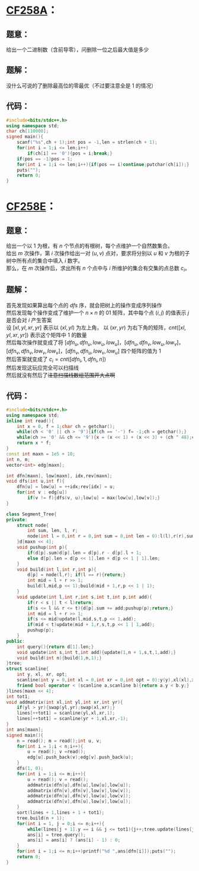 # [CF258A](https://codeforces.com/contest/258/problem/A)：
## 题意：
给出一个二进制数（含前导零），问删除一位之后最大值是多少
## 题解：
没什么可说的了删除最高位的零最优（不过要注意全是 $1$ 的情况）
## 代码：
~~~cpp
#include<bits/stdc++.h>
using namespace std;
char ch[110000];
signed main(){
    scanf("%s",ch + 1);int pos = -1,len = strlen(ch + 1);
    for(int i = 1;i <= len;i++)
        if(ch[i] == '0'){pos = i;break;}
    if(pos == -1)pos = 1;
    for(int i = 1;i <= len;i++){if(pos == i)continue;putchar(ch[i]);}
    puts("");
    return 0;
}
~~~

# [CF258E](https://codeforces.com/contest/258/problem/E)：
## 题意：
给出一个以 $1$ 为根，有 $n$ 个节点的有根树，每个点维护一个自然数集合。\
给出 $m$ 次操作，第 $i$ 次操作给出一对 $(u,v)$ 点对，要求将分别以 $u$ 和 $v$ 为根的子树中所有点的集合中填入 $i$ 数字。\
那么，在 $m$ 次操作后，求出所有 $n$ 个点中与 $i$ 所维护的集合有交集的点总数 $c_i$。
## 题解：
首先发现如果算出每个点的 $dfs$ 序，就会把树上的操作变成序列操作\
然后发现每个操作变成了维护一个 $n \times n$ 的 $01$ 矩阵，其中每个点 $(i,j)$ 的值表示 $j$ 是否会对 $i$ 产生答案\
设 $[xl,yl,xr,yr]$ 表示以 $(xl,yl)$ 为左上角， 以 $(xr,yr)$ 为右下角的矩阵，$cnt([xl,yl,xr,yr])$ 表示这个矩阵中 $1$ 的数量\
然后每次操作就变成了将 $[dfn_u,dfn_u,low_u,low_u]$，$[dfn_u,dfn_v,low_u,low_v]$，$[dfn_v,dfn_v,low_v,low_v]$，$[dfn_v,dfn_u,low_v,low_u]$ 四个矩阵的值为 $1$\
然后答案就变成了 $c_i=cnt([dfn_i,1,dfn_i,n])$\
然后发现这玩应完全可以扫描线\
然后就没有然后了~~注意扫描线数组范围开大点啊~~
## 代码：
~~~cpp
#include<bits/stdc++.h>
using namespace std;
inline int read(){
    int x = 0, f = 1;char ch = getchar();
    while(ch < '0' || ch > '9'){if(ch == '-') f= -1;ch = getchar();}
    while(ch >= '0' && ch <= '9'){x = (x << 1) + (x << 3) + (ch ^ 48);ch = getchar();}
    return x * f;
}
const int maxn = 1e5 + 10;
int n, m;
vector<int> edg[maxn];

int dfn[maxn], low[maxn], idx,rev[maxn];
void dfs(int u,int f){
    dfn[u] = low[u] = ++idx;rev[idx] = u;
    for(int v : edg[u])
        if(v != f){dfs(v, u);low[u] = max(low[u],low[v]);}
}

class Segment_Tree{
private:
    struct node{
        int sum, len, l, r;
        node(int l = 0,int r = 0,int sum = 0,int len = 0):l(l),r(r),sum(sum),len(len){}
    }d[maxn << 4];
    void pushup(int p){
        if(d[p].sum)d[p].len = d[p].r - d[p].l + 1;
        else d[p].len = d[p << 1].len + d[p << 1 | 1].len;
    }
    void build(int l,int r,int p){
        d[p] = node(l,r); if(l == r){return;}
        int mid = l + r >> 1;
        build(l,mid,p << 1);build(mid + 1,r,p << 1 | 1);
    }
    void update(int l,int r,int s,int t,int p,int add){
        if(r < s || t < l)return;
        if(s <= l && r <= t){d[p].sum += add;pushup(p);return;}
        int mid = l + r >> 1;
        if(s <= mid)update(l,mid,s,t,p << 1,add);
        if(mid < t)update(mid + 1,r,s,t,p << 1 | 1,add);
        pushup(p);
    }
public:
    int query(){return d[1].len;}
    void update(int s,int t,int add){update(1,n + 1,s,t,1,add);}
    void build(int n){build(1,n,1);}
}tree;
struct scanline{
    int y, xl, xr, opt;
    scanline(int y = 0,int xl = 0,int xr = 0,int opt = 0):y(y),xl(xl),xr(xr),opt(opt){}
    friend bool operator < (scanline a,scanline b){return a.y < b.y;}
}lines[maxn << 4];
int tot1;
void addmatrix(int xl,int yl,int xr,int yr){
    if(yl > yr){swap(yl,yr);swap(xl,xr);}
    lines[++tot1] = scanline(yl,xl,xr,1);
    lines[++tot1] = scanline(yr + 1,xl,xr,-1);
}
int ans[maxn];
signed main(){
    n = read(); m = read();int u, v;
    for(int i = 1;i < n;i++){
        u = read(); v =read();
        edg[u].push_back(v);edg[v].push_back(u);
    }
    dfs(1, 0);
    for(int i = 1;i <= m;i++){
        u = read(); v = read();
        addmatrix(dfn[u],dfn[u],low[u],low[u]);
        addmatrix(dfn[v],dfn[v],low[v],low[v]);
        addmatrix(dfn[u],dfn[v],low[u],low[v]);
        addmatrix(dfn[v],dfn[u],low[v],low[u]);
    }
    sort(lines + 1,lines + 1 + tot1);
    tree.build(n + 1);
    for(int i = 1, j = 0;i <= n;i++){
        while(lines[j + 1].y == i && j <= tot1){j++;tree.update(lines[j].xl,lines[j].xr,lines[j].opt);}
        ans[i] = tree.query();
        ans[i] = ans[i] ? (ans[i] - 1) : 0;
    }
    for(int i = 1;i <= n;i++)printf("%d ",ans[dfn[i]]);puts("");
    return 0;
}
~~~